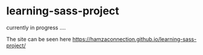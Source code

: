 # learning-sass-project

currently in progress ....

The site can be seen here
https://hamzaconnection.github.io/learning-sass-project/ 

